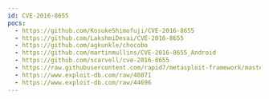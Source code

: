 ```yaml
---
id: CVE-2016-8655
pocs:
  - https://github.com/KosukeShimofuji/CVE-2016-8655
  - https://github.com/LakshmiDesai/CVE-2016-8655
  - https://github.com/agkunkle/chocobo
  - https://github.com/martinmullins/CVE-2016-8655_Android
  - https://github.com/scarvell/cve-2016-8655
  - https://raw.githubusercontent.com/rapid7/metasploit-framework/master/modules/exploits/linux/local/af_packet_chocobo_root_priv_esc.rb
  - https://www.exploit-db.com/raw/40871
  - https://www.exploit-db.com/raw/44696
---
```

